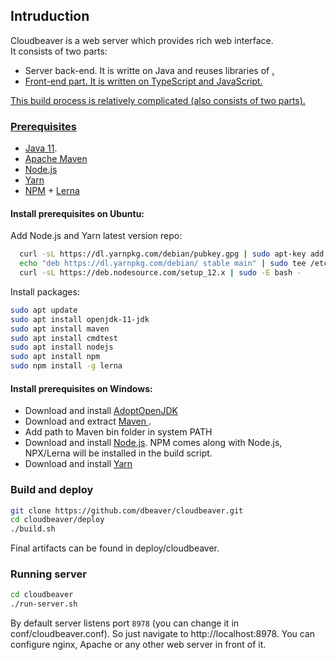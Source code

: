 ## Intruduction

Cloudbeaver is a web server which provides rich web interface.  
It consists of two parts:
- Server back-end. It is writte on Java and reuses libraries of <a href="https://github/.com/dbeaver/dbeaver">.
- Front-end part. It is written on TypeScript and JavaScript.

This build process is relatively complicated (also consists of two parts).

### Prerequisites

- [Java 11](https://adoptopenjdk.net/?variant=openjdk11&jvmVariant=hotspot).
- [Apache Maven](https://maven.apache.org/download.cgi)
- [Node.js](https://nodejs.org/en/)
- [Yarn](https://classic.yarnpkg.com/en/docs/install#windows-stable)
- [NPM](https://www.npmjs.com/get-npm) + [Lerna](https://www.npmjs.com/package/lerna)

#### Install prerequisites on Ubuntu:

Add Node.js and Yarn latest version repo:
```bash
  curl -sL https://dl.yarnpkg.com/debian/pubkey.gpg | sudo apt-key add -
  echo "deb https://dl.yarnpkg.com/debian/ stable main" | sudo tee /etc/apt/sources.list.d/yarn.list
  curl -sL https://deb.nodesource.com/setup_12.x | sudo -E bash -
```
Install packages:
```bash
sudo apt update
sudo apt install openjdk-11-jdk
sudo apt install maven
sudo apt install cmdtest
sudo apt install nodejs
sudo apt install npm
sudo npm install -g lerna
```

#### Install prerequisites on Windows:

- Download and install [AdoptOpenJDK](https://adoptopenjdk.net/?variant=openjdk11&jvmVariant=hotspot)
- Download and extract [Maven ](https://maven.apache.org/download.cgi). 
- Add path to Maven bin folder in system PATH
- Download and install [Node.js](https://nodejs.org/en/). NPM comes along with Node.js, NPX/Lerna will be installed in the build script.
- Download and install [Yarn](https://classic.yarnpkg.com/en/docs/install#windows-stable)

### Build and deploy

```bash
git clone https://github.com/dbeaver/cloudbeaver.git
cd cloudbeaver/deploy
./build.sh
```

Final artifacts can be found in deploy/cloudbeaver.

### Running server
```bash
cd cloudbeaver
./run-server.sh
```
By default server listens port `8978` (you can change it in conf/cloudbeaver.conf). So just navigate to http://localhost:8978.
You can configure nginx, Apache or any other web server in front of it.

